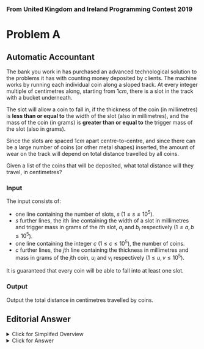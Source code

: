 ### From United Kingdom and Ireland Programming Contest 2019

# Problem A

## Automatic Accountant

The bank you work in has purchased an advanced technological solution to the problems it has with counting money deposited by clients. The machine works by running each individual coin along a sloped track. At every integer multiple of centimetres along, starting from 1$cm$, there is a slot in the track with a bucket underneath.

The slot will allow a coin to fall in, if the thickness of the coin (in millimetres) is **less than or equal to** the width of the slot (also in millimetres), and the mass of the coin (in grams) is **greater than or equal to** the trigger mass of the slot (also in grams).

Since the slots are spaced 1$cm$ apart centre-to-centre, and since there can be a large number of coins (or other metal shapes) inserted, the amount of wear on the track will depend on total distance travelled by all coins.

Given a list of the coins that will be deposited, what total distance will they travel, in centimetres?

### Input

The input consists of:

- one line containing the number of slots, $s$ ($1 \leq s \leq 10^5$).
- $s$ further lines, the $i$th line containing the width of a slot in millimetres and trigger mass in grams of the $i$th slot, $a_i$ and $b_i$ respectively ($1 \leq a, b \leq 10^5$).
- one line containing the integer $c$ ($1 \leq c \leq 10^5$), the number of coins.
- $c$ further lines, the $j$th line containing the thickness in millimetres and mass in grams of the $j$th coin, $u_i$ and $v_i$ respectively ($1 \leq u, v \leq 10^5$).

It is guaranteed that every coin will be able to fall into at least one slot.

### Output

Output the total distance in centimetres travelled by coins.

## Editorial Answer

<details>
    <summary>Click for Simplifed Overview</summary>
    <ul>
        <li>We represent a coin with coords (X,Y) pair. A coin falls into a slot (U,V) if X≤U and Y≥V.</li>
        <li>For each coin, find the first slot in the list that matches and add its index to the answer.</li>
    </ul>
</details>

<details>
    <summary>Click for Answer</summary>
    <b>Techniques</b>
    <ul>
        <li>Segment trees</li>
        <li>KD trees</li>
    </ul>
    <b>Algorithm</b>
    <ul>
        <li>
            Keep a segment tree mapping for one axis:
            <ul>
                <li>For all slots with thickness ≥ T,</li>
                <li>Which one has the lowest index? (min-segment-tree)</li>
                <li>Initially this tree is empty</li>
            </ul>
        </li>
        <li>
            Sort the coins and slots along the other axis
            <ul>
                <li>Iterate through both in parallel, inserting slots as their trigger masses become eligible for the current coin.</li>
                <li>Use the tree to find the slot with the smallest index, out of those with the right mass range.</li>
            </ul>
        </li>
        <li>Alternatively, use a KD / quad tree</li>
    </ul>
</details>